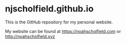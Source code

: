 # njscholfield.github.io
This is the GitHub repository for my personal website.

My website can be found at https://noahscholfield.com or http://noahscholfield.xyz
